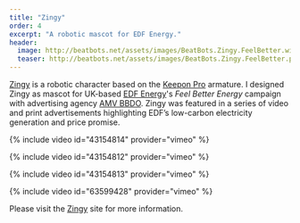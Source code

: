 ```yaml
---
title: "Zingy"
order: 4
excerpt: "A robotic mascot for EDF Energy."
header:
  image: http://beatbots.net/assets/images/BeatBots.Zingy.FeelBetter.wide.png
  teaser: http://beatbots.net/assets/images/BeatBots.Zingy.FeelBetter.png
---
```


[Zingy](http://beatbots.net/zingy) is a robotic character based on the [Keepon Pro](http://beatbots.net/keepon-pro) armature. I designed Zingy as mascot for UK-based [EDF Energy](http://edfenergy.com)'s *Feel Better Energy* campaign with advertising agency [AMV BBDO](http://amvbbdo.com). Zingy was featured in a series of video and print advertisements highlighting EDF’s low-carbon electricity generation and price promise.

{% include video id="43154814" provider="vimeo" %}

{% include video id="43154812" provider="vimeo" %}

{% include video id="43154813" provider="vimeo" %}

{% include video id="63599428" provider="vimeo" %}

Please visit the [Zingy](http://beatbots.net/zingy) site for more information.
